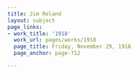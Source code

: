 ```yaml
---
title: Jim Roland
layout: subject
page_links:
- work_title: '1918'
  work_url: pages/works/1918
  page_title: Friday, November 29, 1918
  page_anchor: page-712

---
```

